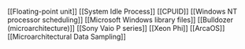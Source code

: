 [[Floating-point unit]]
[[System Idle Process]]
[[CPUID]]
[[Windows NT processor scheduling]]
[[Microsoft Windows library files]]
[[Bulldozer (microarchitecture)]]
[[Sony Vaio P series]]
[[Xeon Phi]]
[[ArcaOS]]
[[Microarchitectural Data Sampling]]
